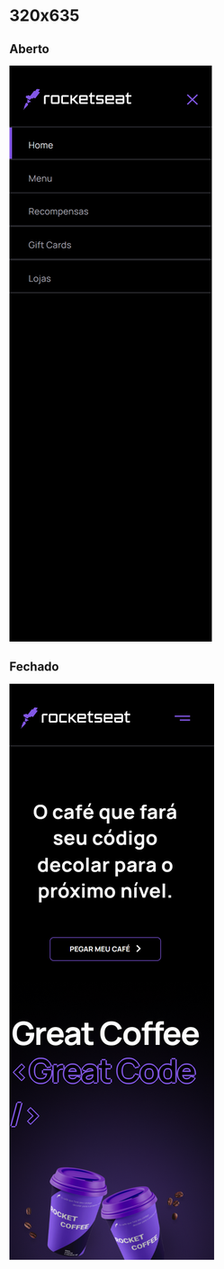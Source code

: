 # 320x635

## Aberto
![preview](./Aberto/RocketCoffee-Aberto-320x635.png)

## Fechado
![preview](./Fechado/RocketCoffee-Fechado-320x635.png)
